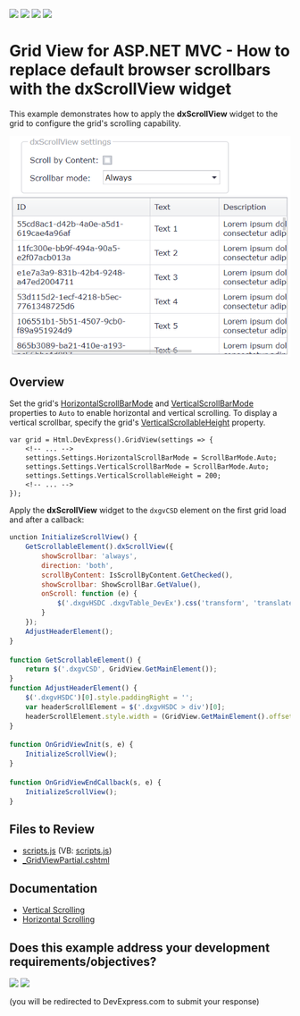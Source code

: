 <!-- default badges list -->
![](https://img.shields.io/endpoint?url=https://codecentral.devexpress.com/api/v1/VersionRange/128550923/15.2.4%2B)
[![](https://img.shields.io/badge/Open_in_DevExpress_Support_Center-FF7200?style=flat-square&logo=DevExpress&logoColor=white)](https://supportcenter.devexpress.com/ticket/details/T532374)
[![](https://img.shields.io/badge/📖_How_to_use_DevExpress_Examples-e9f6fc?style=flat-square)](https://docs.devexpress.com/GeneralInformation/403183)
[![](https://img.shields.io/badge/💬_Leave_Feedback-feecdd?style=flat-square)](#does-this-example-address-your-development-requirementsobjectives)
<!-- default badges end -->
# Grid View for ASP.NET MVC - How to replace default browser scrollbars with the dxScrollView widget

This example demonstrates how to apply the **dxScrollView** widget to the grid to configure the grid's scrolling capability.

![dxScrollWidget](dxScrollViewWidget.png)

## Overview

Set the grid's [HorizontalScrollBarMode](https://docs.devexpress.com/AspNet/DevExpress.Web.ASPxGridSettings.HorizontalScrollBarMode) and [VerticalScrollBarMode](https://docs.devexpress.com/AspNet/DevExpress.Web.ASPxGridSettings.VerticalScrollBarMode) properties to `Auto` to enable horizontal and vertical scrolling. To display a vertical scrollbar, specify the grid's [VerticalScrollableHeight](https://docs.devexpress.com/AspNet/DevExpress.Web.ASPxGridSettings.VerticalScrollableHeight) property.

```cshtml
var grid = Html.DevExpress().GridView(settings => {
    <!-- ... -->
    settings.Settings.HorizontalScrollBarMode = ScrollBarMode.Auto;
    settings.Settings.VerticalScrollBarMode = ScrollBarMode.Auto;
    settings.Settings.VerticalScrollableHeight = 200;
    <!-- ... -->
});
```

Apply the **dxScrollView** widget to the `dxgvCSD` element on the first grid load and after a callback:

```js
unction InitializeScrollView() {
    GetScrollableElement().dxScrollView({
        showScrollbar: 'always',
        direction: 'both',
        scrollByContent: IsScrollByContent.GetChecked(),
        showScrollbar: ShowScrollBar.GetValue(),
        onScroll: function (e) {
            $('.dxgvHSDC .dxgvTable_DevEx').css('transform', 'translateX(' + (-e.scrollOffset.left) + 'px)');
        }
    });
    AdjustHeaderElement();
}

function GetScrollableElement() {
    return $('.dxgvCSD', GridView.GetMainElement());
}
function AdjustHeaderElement() {
    $('.dxgvHSDC')[0].style.paddingRight = '';
    var headerScrollElement = $('.dxgvHSDC > div')[0];
    headerScrollElement.style.width = (GridView.GetMainElement().offsetWidth - 2) + 'px';
}

function OnGridViewInit(s, e) {
    InitializeScrollView();
}

function OnGridViewEndCallback(s, e) {
    InitializeScrollView();
}
```

## Files to Review

* [scripts.js](./CS/GridViewWithDxScrollView/Scripts/scripts.js) (VB: [scripts.js](./VB/GridViewWithDxScrollView/Scripts/scripts.js))
* [_GridViewPartial.cshtml](./CS/GridViewWithDxScrollView/Views/Home/_GridViewPartial.cshtml)

## Documentation

* [Vertical Scrolling](https://docs.devexpress.com/AspNetMvc/16903/components/grid-view/focus-and-navigation/paging-and-scrolling/vertical-scrolling)
* [Horizontal Scrolling](https://docs.devexpress.com/AspNetMvc/16905/components/grid-view/focus-and-navigation/paging-and-scrolling/horizontal-scrolling)
<!-- feedback -->
## Does this example address your development requirements/objectives?

[<img src="https://www.devexpress.com/support/examples/i/yes-button.svg"/>](https://www.devexpress.com/support/examples/survey.xml?utm_source=github&utm_campaign=asp-net-mvc-grid-replace-default-scrollbars-with-dxscrollview-widget&~~~was_helpful=yes) [<img src="https://www.devexpress.com/support/examples/i/no-button.svg"/>](https://www.devexpress.com/support/examples/survey.xml?utm_source=github&utm_campaign=asp-net-mvc-grid-replace-default-scrollbars-with-dxscrollview-widget&~~~was_helpful=no)

(you will be redirected to DevExpress.com to submit your response)
<!-- feedback end -->
